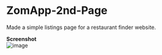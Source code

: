 # ZomApp-2nd-Page
Made a simple listings page for a restaurant finder website.

**Screenshot**<br>
![image](https://github.com/RahulBRB/ZomApp-2nd-Page/assets/86495244/052dd29e-c919-4ffb-a632-be5a8015b3f2)
